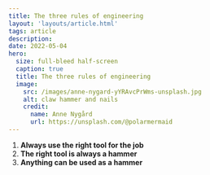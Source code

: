 ```yaml
---
title: The three rules of engineering
layout: 'layouts/article.html'
tags: article
description:
date: 2022-05-04
hero:
  size: full-bleed half-screen
  caption: true
  title: The three rules of engineering
  image:
    src: /images/anne-nygard-yYRAvcPrWms-unsplash.jpg
    alt: claw hammer and nails
    credit:
      name: Anne Nygård
      url: https://unsplash.com/@polarmermaid
---
```


1. **Always use the right tool for the job**
1. **The right tool is always a hammer**
1. **Anything can be used as a hammer**
